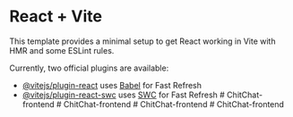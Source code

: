 # React + Vite

This template provides a minimal setup to get React working in Vite with HMR and some ESLint rules.

Currently, two official plugins are available:

- [@vitejs/plugin-react](https://github.com/vitejs/vite-plugin-react/blob/main/packages/plugin-react/README.md) uses [Babel](https://babeljs.io/) for Fast Refresh
- [@vitejs/plugin-react-swc](https://github.com/vitejs/vite-plugin-react-swc) uses [SWC](https://swc.rs/) for Fast Refresh
#   C h i t C h a t - f r o n t e n d  
 #   C h i t C h a t - f r o n t e n d  
 #   C h i t C h a t - f r o n t e n d  
 #   C h i t C h a t - f r o n t e n d  
 